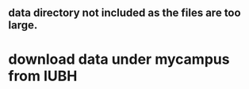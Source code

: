 ## data directory not included as the files are too large.
# download data under mycampus from IUBH
